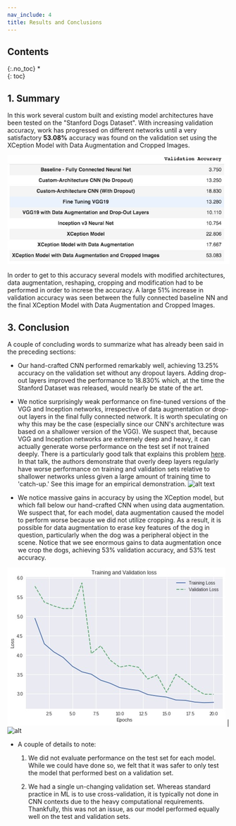 ```yaml
---
nav_include: 4
title: Results and Conclusions
---
```


## Contents
{:.no_toc}
*  
{: toc}

## 1. Summary

In this work several custom built and existing model architectures have been tested on the "Stanford Dogs Dataset". With increasing validation accuracy, work has progressed on different networks until a very satisfactory **53.08%** accuracy was found on the validation set using the XCeption Model with Data Augmentation and Cropped Images. 

![Table1](/images/val_acc_all_models.jpeg)

In order to get to this accuracy several models with modified architectures, data augmentation, reshaping, cropping and modification had to be performed in order to increse the accuracy. A large 51% increase in validation accuracy was seen between the fully connected baseline NN and the final XCeption Model with Data Augmentation and Cropped Images.

## 3. Conclusion

A couple of concluding words to summarize what has already been said in the preceding sections:


*   Our hand-crafted CNN performed remarkably well, achieving 13.25% accuracy on the validation set without any dropout layers.  Adding drop-out layers improved the performance to 18.830% which, at the time the Stanford Dataset was released, would nearly be state of the art. 

*   We notice surprisingly weak performance on fine-tuned versions of the VGG and Inception networks, irrespective of data augmentation or drop-out layers in the final fully connected network.  It is worth speculating on why this may be the case (especially since our CNN's architecture was based on a shallower version of the VGG).  We suspect that, because VGG and Inception networks are extremely deep and heavy, it can actually generate worse performance on the test set if not trained deeply.  There is a particularly good talk that explains this problem [here](http://techtalks.tv/talks/deep-residual-networks-deep-learning-gets-way-deeper/62358/).  In that talk, the authors demonstrate that overly deep layers regularly have worse performance on training and validation sets relative to shallower networks unless given a large amount of training time to 'catch-up.'  See this image for an empirical demonstration. 
![alt text](https://i.ibb.co/y6hFXfD/Screen-Shot-2018-12-12-at-9-41-35-PM.png)

* We notice massive gains in accuracy by using the XCeption model, but which fall below our hand-crafted CNN when using data augmentation.  We suspect that, for each model, data augmentation caused the model to perform worse because we did not utilize cropping.  As a result, it is possible for data augmentation to erase key features of the dog in question, particularly when the dog was a peripheral object in the scene.  Notice that we see enormous gains to data augmentation once we crop the dogs, achieving 53% validation accuracy, and 53% test accuracy. 

![alt](images/val_loss.jpeg) | ![alt](val_acc.jpeg)

* A couple of details to note: 

  1.  We did not evaluate performance on the test set for each model.  While we could have done so, we felt that it was safer to only test the model that performed best on a validation set.  
  
  2. We had a single un-changing validation set.  Whereas standard practice in ML is to use cross-validation, it is typically not done in CNN contexts due to the heavy computational requirements.  Thankfully, this was not an issue, as our model performed equally well on the test and validation sets. 

